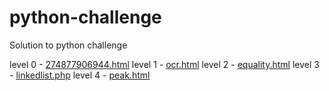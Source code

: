 # python-challenge
Solution to python challenge

level 0 - [274877906944.html](http://www.pythonchallenge.com/pc/def/274877906944.html)
level 1 - [ocr.html](http://www.pythonchallenge.com/pc/def/ocr.html)
level 2 - [equality.html](http://www.pythonchallenge.com/pc/def/equality.html)
level 3 - [linkedlist.php](http://www.pythonchallenge.com/pc/def/linkedlist.php)
level 4 - [peak.html](http://www.pythonchallenge.com/pc/def/peak.html)
